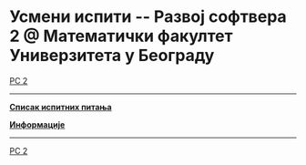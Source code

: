 # Усмени испити -- Развој софтвера 2 @ Математички факултет Универзитета у Београду  

[РС 2](../README.md)

---

**[Списак испитних питања](./ispitna-pitanja-usmeni-2023-24.pdf)**

**[Информације](./info/README.md)**

---

[РС 2](../README.md)